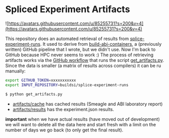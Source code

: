 # Spliced Experiment Artifacts

![https://avatars.githubusercontent.com/u/85255731?s=200&v=4](https://avatars.githubusercontent.com/u/85255731?s=200&v=4)

This repository does an automated retrieval of results from [splice-experiment-runs](https://github.com/buildsi/splice-experiment-runs). It used to derive from [build-abi-containers](https://github.com/builsi/build-abi-containers), a (previously written) GitHub pipeline that I wrote, but we didn't use.
Now I'm back to GitHub because HPC never seems to work :) The process of retrieving artifacts works via the [GitHub workflow](.github/workflows/artifacts.yml) that runs the script [get_artifacts.py](get_artifacts.py). Since the data is smaller (a matrix of results across compilers) it can be ru manually:

```bash
export GITHUB_TOKEN=xxxxxxxxxxx
export INPUT_REPOSITORY=buildsi/splice-experiment-runs
```
```bash
$ python get_artifacts.py
```

 - [artifacts/cache](artifacts/cache) has cached results (Smeagle and ABI laboratory report)
 - [artifacts/results](artifacts/results) has the experiment.json results.

**important** when we have actual results (have moved out of development) we will want to delete
all the data here and start fresh with a limit on the number of days we go back (to only get the final result).
